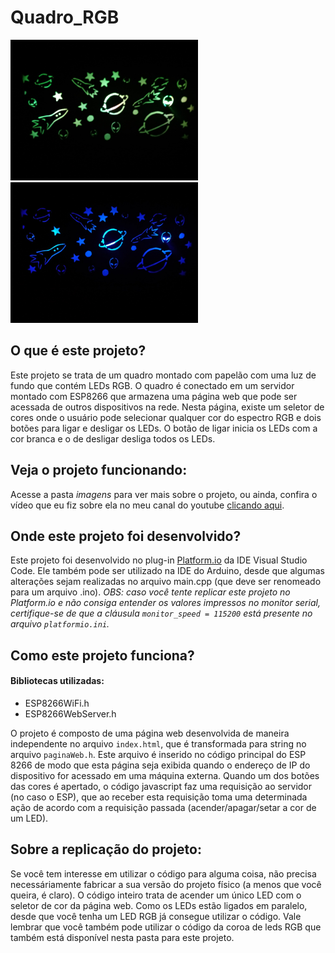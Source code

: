 # Quadro_RGB
<img src = "imagens/quadro_escuro_verde.jpeg" width = 300>
<img src = "imagens/quadro_escuro_azul.jpeg" width = 300>

## O que é este projeto?
Este projeto se trata de um quadro montado com papelão com uma luz de fundo que contém LEDs RGB. O quadro é conectado em um servidor montado com ESP8266 que armazena uma página web que pode ser acessada de outros dispositivos na rede. Nesta página, existe um seletor de cores onde o usuário pode selecionar qualquer cor do espectro RGB e dois botões para ligar e desligar os LEDs. O botão de ligar inicia os LEDs com a cor branca e o de desligar desliga todos os LEDs.  

## Veja o projeto funcionando:
Acesse a pasta *imagens* para ver mais sobre o projeto, ou ainda, confira o vídeo que eu fiz sobre ela no meu canal do youtube [clicando aqui](https://www.youtube.com/watch?v=WEMC6lVFhOA).

## Onde este projeto foi desenvolvido?
Este projeto foi desenvolvido no plug-in [Platform.io](https://platformio.org/) da IDE Visual Studio Code. Ele também pode ser utilizado na IDE do Arduino, desde que algumas alterações sejam realizadas no arquivo main.cpp (que deve ser renomeado para um arquivo .ino). *OBS: caso você tente replicar este projeto no Platform.io e não consiga entender os valores impressos no monitor serial, certifique-se de que a cláusula `monitor_speed = 115200` está presente no arquivo `platformio.ini`.*

## Como este projeto funciona?
#### Bibliotecas utilizadas:
  * ESP8266WiFi.h
  * ESP8266WebServer.h

O projeto é composto de uma página web desenvolvida de maneira independente no arquivo `index.html`, que é transformada para string no arquivo `paginaWeb.h`. Este arquivo é inserido no código principal do ESP 8266 de modo que esta página seja exibida quando o endereço de IP do dispositivo for acessado em uma máquina externa. 
Quando um dos botões das cores é apertado, o código javascript faz uma requisição ao servidor (no caso o ESP), que ao receber esta requisição toma uma determinada ação de acordo com a requisição passada (acender/apagar/setar a cor de um LED).


## Sobre a replicação do projeto:
Se você tem interesse em utilizar o código para alguma coisa, não precisa necessáriamente fabricar a sua versão do projeto físico (a menos que você queira, é claro). O código inteiro trata de acender um único LED com o seletor de cor da página web. Como os LEDs estão ligados em paralelo, desde que você tenha um LED RGB já consegue utilizar o código. Vale lembrar que você também pode utilizar o código da coroa de leds RGB que também está disponível nesta pasta para este projeto.
